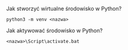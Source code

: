 Jak stworzyć wirtualne środowisko w Python?

```
python3 -m venv <nazwa>
```

Jak aktywować środowisko w Python?

```
<nazwa>\Script\activate.bat
```
